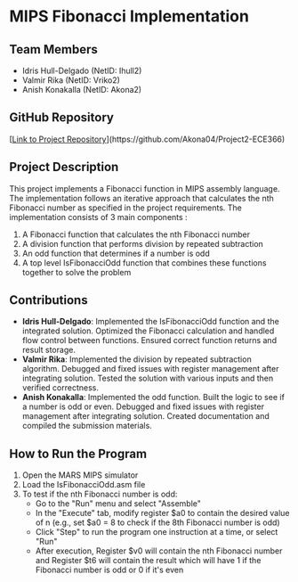 # MIPS Fibonacci Implementation

## Team Members
- Idris Hull-Delgado (NetID: Ihull2)
- Valmir Rika (NetID: Vriko2)
- Anish Konakalla (NetID: Akona2)

## GitHub Repository
[[Link to Project Repository]([https://github.com/[username]/mips-fibonacci](https://github.com/Akona04/Project2-ECE366))](https://github.com/Akona04/Project2-ECE366)

## Project Description
This project implements a Fibonacci function in MIPS assembly language. The implementation follows an iterative approach that calculates the nth Fibonacci number as specified in the project requirements. The implementation consists of 3 main components :

1. A Fibonacci function that calculates the nth Fibonacci number
2. A division function that performs division by repeated subtraction
3. An odd function that determines if a number is odd
4. A top level IsFibonacciOdd function that combines these functions together to solve the problem


## Contributions
- **Idris Hull-Delgado**: Implemented the IsFibonacciOdd function and the integrated solution. Optimized the Fibonacci calculation and handled flow control between functions. Ensured correct function returns and result storage.
- **Valmir Rika**: Implemented the division by repeated subtraction algorithm. Debugged and fixed issues with register management after integrating solution. Tested the solution with various inputs and then verified correctness.
- **Anish Konakalla**: Implemented the odd function. Built the logic to see if a number is odd or even. Debugged and fixed issues with register management after integrating solution. Created documentation and compiled the submission materials.

## How to Run the Program

1. Open the MARS MIPS simulator
2. Load the IsFibonacciOdd.asm file
3. To test if the nth Fibonacci number is odd:
   - Go to the "Run" menu and select "Assemble"
   - In the "Execute" tab, modify register $a0 to contain the desired value of n
     (e.g., set $a0 = 8 to check if the 8th Fibonacci number is odd)
   - Click "Step" to run the program one instruction at a time, or select "Run"
   - After execution, Register $v0 will contain the nth Fibonacci number and Register $t6 will contain the result which will have 1 if the Fibonacci number is odd or 0 if it's even


